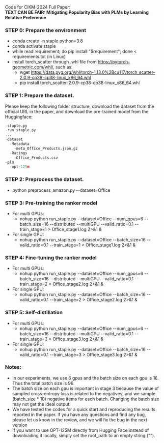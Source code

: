 Code for CIKM-2024 Full Paper:  
**TEXT CAN BE FAIR: Mitigating Popularity Bias with PLMs by Learning Relative Preference**

### STEP 0: Prepare the environment
* conda create -n staple python=3.8
* conda activate staple
* while read requirement; do pip install "$requirement"; done < requirements.txt (in Linux)
* install torch_scatter through .whl file from https://pytorch-geometric.com/whl/, such as:
  * wget https://data.pyg.org/whl/torch-1.13.0%2Bcu117/torch_scatter-2.0.9-cp38-cp38-linux_x86_64.whl
  * pip install torch_scatter-2.0.9-cp38-cp38-linux_x86_64.whl
  
### STEP 1: Prepare the dataset.
Please keep the following folder structure, download the dataset from the official URL in the paper, and download the pre-trained model from the Huggingface:
```python
-staple.py
-run_staple.py
...
-dataset
  -Metadata
    -meta_Office_Products.json.gz
  -Ratings
    -Office_Products.csv
-plm
  -opt-125m
```

### STEP 2: Preprocess the dataset.
* python preprocess_amazon.py --dataset=Office

### STEP 3: Pre-training the ranker model
* For multi GPUs:
  * nohup python run_staple.py --dataset=Office --num_gpus=6 --batch_size=16 --distributed --multiGPU --valid_ratio=0.1 --train_stage=1 > Office_stage1.log 2>&1 &  
* For single GPU:
  * nohup python run_staple.py --dataset=Office --batch_size=16 --valid_ratio=0.1 --train_stage=1 > Office_stage1.log 2>&1 &

### STEP 4: Fine-tuning the ranker model
* For multi GPUs:
  * nohup python run_staple.py --dataset=Office --num_gpus=6 --batch_size=16 --distributed --multiGPU --valid_ratio=0.1 --train_stage=2 > Office_stage2.log 2>&1 &  
* For single GPU:
  * nohup python run_staple.py --dataset=Office --batch_size=16 --valid_ratio=0.1 --train_stage=2 > Office_stage2.log 2>&1 &  

### STEP 5: Self-distillation
* For multi GPUs:
  * nohup python run_staple.py --dataset=Office --num_gpus=6 --batch_size=16 --distributed --multiGPU --valid_ratio=0.1 --train_stage=3 > Office_stage3.log 2>&1 &  
* For single GPU:
  * nohup python run_staple.py --dataset=Office --batch_size=16 --valid_ratio=0.1 --train_stage=3 > Office_stage3.log 2>&1 &  

### Notes:
* In our experiments, we use 6 gpus and the batch size on each gpu is 16. Thus the total batch size is 96.
* The batch size on each gpu is important in stage 3 because the value of sampled cross-entropy loss is related to the negatives, and we sample (batch_size * 10) negative items for each batch. Changing the batch size may not get the ideal output.
* We have tested the codes for a quick start and reproducing the results reported in the paper. If you have any questions and find any bug, please let us know in the review, and we will fix the bug in the next version
* If you want to use OPT-125M directly from Hugging Face instead of downloading it locally, simply set the root_path to an empty string ("").
